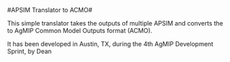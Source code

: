#APSIM Translator to ACMO#

This simple translator takes the outputs of multiple APSIM and converts the to AgMIP Common Model Outputs format (ACMO).

It has been developed in Austin, TX, during the 4th AgMIP Development Sprint, by Dean

